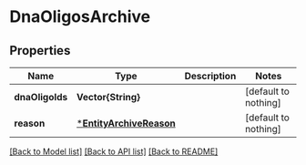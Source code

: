 # DnaOligosArchive


## Properties
Name | Type | Description | Notes
------------ | ------------- | ------------- | -------------
**dnaOligoIds** | **Vector{String}** |  | [default to nothing]
**reason** | [***EntityArchiveReason**](EntityArchiveReason.md) |  | [default to nothing]


[[Back to Model list]](../README.md#models) [[Back to API list]](../README.md#api-endpoints) [[Back to README]](../README.md)


